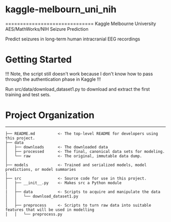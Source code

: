 # kaggle-melbourn_uni_nih
==============================
Kaggle Melbourne University AES/MathWorks/NIH Seizure Prediction

Predict seizures in long-term human intracranial EEG recordings

# Getting Started
!!! Note, the script still doesn't work because I don't know how to pass through the authentication phase in Kaggle !!!

Run src/data/download_dataset1.py to download and extract the first training and test sets.

# Project Organization
------------

    ├── README.md          <- The top-level README for developers using this project.
    ├── data
    │   ├── downloads      <- The downloaded data
    │   ├── processed      <- The final, canonical data sets for modeling.
    │   └── raw            <- The original, immutable data dump.
    │
    ├── models             <- Trained and serialized models, model predictions, or model summaries
    |
    ├── src                <- Source code for use in this project.
    │   ├── __init__.py    <- Makes src a Python module
    │   │
    |   ├── data           <- Scripts to acquire and manipulate the data
    │   │   └── download_dataset1.py
    │   │
    │   ├── preprocess     <- Scripts to turn raw data into suitable features that will be used in modelling
    │   │   └── preprocess.py
